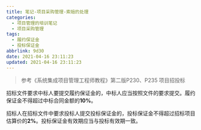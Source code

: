 ```yaml
---
title: 笔记-项目采购管理-索赔的处理
categories:
  - 项目管理的培训笔记
  - 项目采购管理
tags:
  - 履约保证金
  - 投标保证金
abbrlink: 9d30
date: 2021-04-16 23:11:23
updated: 2021-04-16 23:11:23
---
```


> 参考《系统集成项目管理工程师教程》第二版P230、P235 项目招投标

招标文件要求中标人要提交履约保证金的，中标人应当按照文件的要求提交。履约保证金不得超过中标合同金额的**10%**。

招标人在招标文件中要求投标人提交投标保证金的，投标保证金不得超过招标项目估算价的**2%**。投标保证金有效期应当与投标有效期一致。
